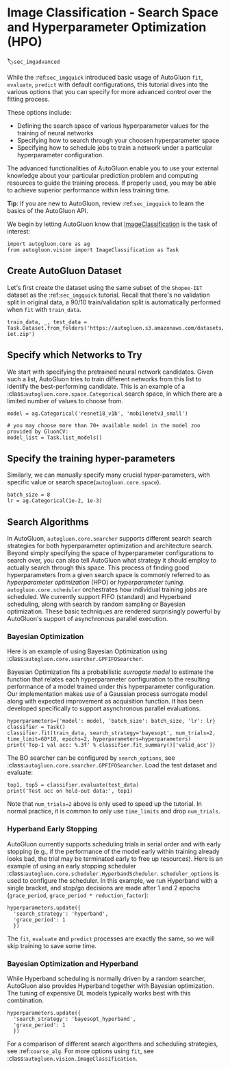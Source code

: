 # Image Classification - Search Space and Hyperparameter Optimization (HPO)
:label:`sec_imgadvanced`

While the :ref:`sec_imgquick` introduced basic usage of AutoGluon `fit`, `evaluate`, `predict` with default configurations, this tutorial dives into the various options that you can specify for more advanced control over the fitting process.

These options include:
- Defining the search space of various hyperparameter values for the training of neural networks
- Specifying how to search through your choosen hyperparameter space
- Specifying how to schedule jobs to train a network under a particular hyperparameter configuration.

The advanced functionalities of AutoGluon enable you to use your external knowledge about your particular prediction problem and computing resources to guide the training process. If properly used, you may be able to achieve superior performance within less training time.

**Tip**: If you are new to AutoGluon, review :ref:`sec_imgquick` to learn the basics of the AutoGluon API.

We begin by letting AutoGluon know that [ImageClassification](/api/autogluon.task.html#autogluon.vision.ImageClassification) is the task of interest:

```{.python .input}
import autogluon.core as ag
from autogluon.vision import ImageClassification as Task
```

## Create AutoGluon Dataset

Let's first create the dataset using the same subset of the `Shopee-IET` dataset as the :ref:`sec_imgquick` tutorial.
Recall that there's no validation split in original data, a 90/10 train/validation split is automatically performed when `fit` with `train_data`.

```{.python .input}
train_data, _, test_data = Task.Dataset.from_folders('https://autogluon.s3.amazonaws.com/datasets/shopee-iet.zip')
```

## Specify which Networks to Try

We start with specifying the pretrained neural network candidates.
Given such a list, AutoGluon tries to train different networks from this list to identify the best-performing candidate.
This is an example of a :class:`autogluon.core.space.Categorical` search space, in which there are a limited number of values to choose from.

```{.python .input}
model = ag.Categorical('resnet18_v1b', 'mobilenetv3_small')

# you may choose more than 70+ available model in the model zoo provided by GluonCV:
model_list = Task.list_models()
```

## Specify the training hyper-parameters

Similarly, we can manually specify many crucial hyper-parameters, with specific value or search space(`autogluon.core.space`).


```{.python .input}
batch_size = 8
lr = ag.Categorical(1e-2, 1e-3)
```

## Search Algorithms

In AutoGluon, `autogluon.core.searcher` supports different search search strategies for both hyperparameter optimization and architecture search.
Beyond simply specifying the space of hyperparameter configurations to search over, you can also tell AutoGluon what strategy it should employ to actually search through this space.
This process of finding good hyperparameters from a given search space is commonly referred to as *hyperparameter optimization* (HPO) or *hyperparameter tuning*.
`autogluon.core.scheduler` orchestrates how individual training jobs are scheduled.
We currently support FIFO (standard) and Hyperband scheduling, along with search
by random sampling or Bayesian optimization. These basic techniques are rendered
surprisingly powerful by AutoGluon's support of asynchronous parallel execution.

### Bayesian Optimization

Here is an example of using Bayesian Optimization using :class:`autogluon.core.searcher.GPFIFOSearcher`.

Bayesian Optimization fits a probabilistic *surrogate model* to estimate the
function that relates each hyperparameter configuration to the resulting performance
of a model trained under this hyperparameter configuration. Our implementation makes
use of a Gaussian process surrogate model along with expected improvement as
acquisition function. It has been developed specifically to support asynchronous
parallel evaluations.

```{.python .input}
hyperparameters={'model': model, 'batch_size': batch_size, 'lr': lr}
classifier = Task()
classifier.fit(train_data, search_strategy='bayesopt', num_trials=2, time_limit=60*10, epochs=2, hyperparameters=hyperparameters)
print('Top-1 val acc: %.3f' % classifier.fit_summary()['valid_acc'])
```

The BO searcher can be configured by `search_options`, see
:class:`autogluon.core.searcher.GPFIFOSearcher`. Load the test dataset and evaluate:

```{.python .input}
top1, top5 = classifier.evaluate(test_data)
print('Test acc on hold-out data:', top1)
```

Note that `num_trials=2` above is only used to speed up the tutorial. In normal
practice, it is common to only use `time_limits` and drop `num_trials`.

### Hyperband Early Stopping

AutoGluon currently supports scheduling trials in serial order and with early
stopping (e.g., if the performance of the model early within training already
looks bad, the trial may be terminated early to free up resources).
Here is an example of using an early stopping scheduler
:class:`autogluon.core.scheduler.HyperbandScheduler`. `scheduler_options` is used
to configure the scheduler. In this example, we run Hyperband with a single
bracket, and stop/go decisions are made after 1 and 2 epochs (`grace_period`,
`grace_period * reduction_factor`):

```{.python .input}
hyperparameters.update({
  'search_strategy': 'hyperband',
  'grace_period': 1
  })
```

The `fit`, `evaluate` and `predict` processes are exactly the same, so we will skip training to save some time.

### Bayesian Optimization and Hyperband ###

While Hyperband scheduling is normally driven by a random searcher, AutoGluon
also provides Hyperband together with Bayesian optimization. The tuning of expensive
DL models typically works best with this combination.

```{.python .input}
hyperparameters.update({
  'search_strategy': 'bayesopt_hyperband',
  'grace_period': 1
  })
```

For a comparison of different search algorithms and scheduling strategies, see :ref:`course_alg`.
For more options using `fit`, see :class:`autogluon.vision.ImageClassification`.
